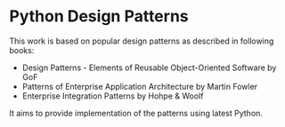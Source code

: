 # Python Design Patterns
This work is based on popular design patterns as described in following books:
 - Design Patterns - Elements of Reusable Object-Oriented Software by GoF
 - Patterns of Enterprise Application Architecture by Martin Fowler
 - Enterprise Integration Patterns by Hohpe & Woolf

It aims to provide implementation of the patterns using latest Python.

